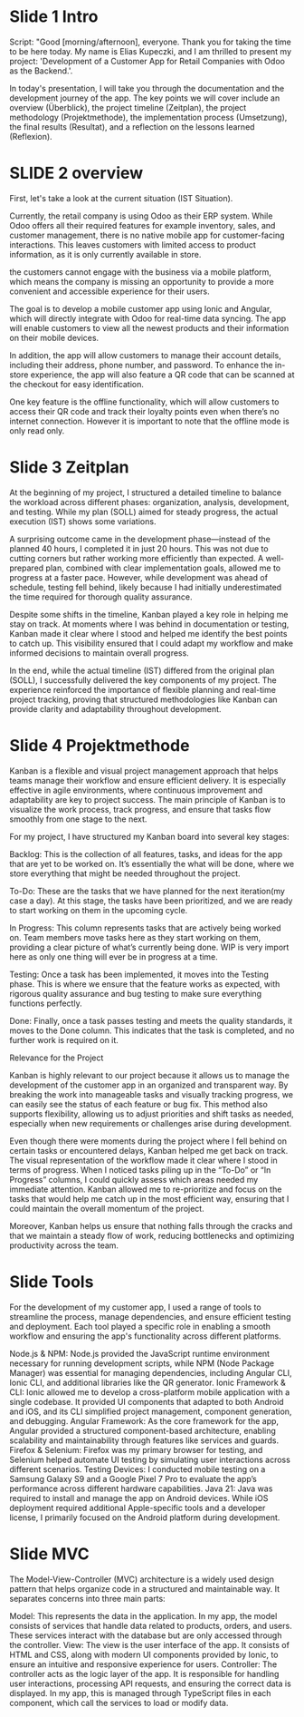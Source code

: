# Slide 1 Intro 

Script:
"Good [morning/afternoon], everyone. Thank you for taking the time to be here today. My name is Elias Kupeczki, and I am thrilled to present my project: 'Development of a Customer App for Retail Companies with Odoo as the Backend.'.

In today's presentation, I will take you through the documentation and the development journey of the app. The key points we will cover include an overview (Überblick), the project timeline (Zeitplan), the project methodology (Projektmethode), the implementation process (Umsetzung), the final results (Resultat), and a reflection on the lessons learned (Reflexion).
 

# SLIDE 2 overview

First, let's take a look at the current situation (IST Situation).

Currently, the retail company is using Odoo as their ERP system. While Odoo offers all their  required features for  example inventory, sales, and customer management, there is no native mobile app for customer-facing interactions. This leaves customers with limited access to product information, as it is only currently available in store. 

the customers cannot engage with the business via a mobile platform, which means the company is missing an opportunity to provide a more convenient and accessible experience for their users.

The goal is to develop a mobile customer app using Ionic and Angular, which will directly integrate with Odoo for real-time data syncing. The app will enable customers to view all the  newest products and their information on their mobile devices.

In addition, the app will allow customers to manage their account details, including their address, phone number, and password. To enhance the in-store experience, the app will also feature a QR code that can be scanned at the checkout for easy identification.

One key feature is the offline functionality, which will allow customers to access their QR code and track their loyalty points even when there’s no internet connection. However it is important to  note that the offline mode is only read only.


# Slide 3 Zeitplan

At the beginning of my project, I structured a detailed timeline to balance the workload across different phases: organization, analysis, development, and testing. While my plan (SOLL) aimed for steady progress, the actual execution (IST) shows some variations.

A surprising outcome came in the development phase—instead of the planned 40 hours, I completed it in just 20 hours. This was not due to cutting corners but rather working more efficiently than expected. A well-prepared plan, combined with clear implementation goals, allowed me to progress at a faster pace. However, while development was ahead of schedule, testing fell behind, likely because I had initially underestimated the time required for thorough quality assurance.

Despite some shifts in the timeline, Kanban played a key role in helping me stay on track. At moments where I was behind in documentation or testing, Kanban made it clear where I stood and helped me identify the best points to catch up. This visibility ensured that I could adapt my workflow and make informed decisions to maintain overall progress.

In the end, while the actual timeline (IST) differed from the original plan (SOLL), I successfully delivered the key components of my project. The experience reinforced the importance of flexible planning and real-time project tracking, proving that structured methodologies like Kanban can provide clarity and adaptability throughout development.




# Slide 4 Projektmethode

Kanban is a flexible and visual project management approach that helps teams manage their workflow and ensure efficient delivery. It is especially effective in agile environments, where continuous improvement and adaptability are key to project success. The main principle of Kanban is to visualize the work process, track progress, and ensure that tasks flow smoothly from one stage to the next.

For my project, I have structured my Kanban board into several key stages:

  Backlog: This is the collection of all features, tasks, and ideas for the app that are yet to be worked on. It’s essentially the what will be done, where we store everything that might be needed throughout the project.

  To-Do: These are the tasks that we have planned for the next iteration(my case a day). At this stage, the tasks have been prioritized, and we are ready to start working on them in the upcoming cycle.

  In Progress: This column represents tasks that are actively being worked on. Team members move tasks here as they start working on them, providing a clear picture of what’s currently being done. WIP is very import here as only one thing will ever be in progress at a time.

  Testing: Once a task has been implemented, it moves into the Testing phase. This is where we ensure that the feature works as expected, with rigorous quality assurance and bug testing to make sure everything functions perfectly.

  Done: Finally, once a task passes testing and meets the quality standards, it moves to the Done column. This indicates that the task is completed, and no further work is required on it.

Relevance for the Project

Kanban is highly relevant to our project because it allows us to manage the development of the customer app in an organized and transparent way. By breaking the work into manageable tasks and visually tracking progress, we can easily see the status of each feature or bug fix. This method also supports flexibility, allowing us to adjust priorities and shift tasks as needed, especially when new requirements or challenges arise during development.

Even though there were moments during the project where I fell behind on certain tasks or encountered delays, Kanban helped me get back on track. The visual representation of the workflow made it clear where I stood in terms of progress. When I noticed tasks piling up in the “To-Do” or “In Progress” columns, I could quickly assess which areas needed my immediate attention. Kanban allowed me to re-prioritize and focus on the tasks that would help me catch up in the most efficient way, ensuring that I could maintain the overall momentum of the project.

Moreover, Kanban helps us ensure that nothing falls through the cracks and that we maintain a steady flow of work, reducing bottlenecks and optimizing productivity across the team.


# Slide Tools

For the development of my customer app, I used a range of tools to streamline the process, manage dependencies, and ensure efficient testing and deployment. Each tool played a specific role in enabling a smooth workflow and ensuring the app's functionality across different platforms.

Node.js & NPM: Node.js provided the JavaScript runtime environment necessary for running development scripts, while NPM (Node Package Manager) was essential for managing dependencies, including Angular CLI, Ionic CLI, and additional libraries like the QR generator.
Ionic Framework & CLI: Ionic allowed me to develop a cross-platform mobile application with a single codebase. It provided UI components that adapted to both Android and iOS, and its CLI simplified project management, component generation, and debugging.
Angular Framework: As the core framework for the app, Angular provided a structured component-based architecture, enabling scalability and maintainability through features like services and guards.
Firefox & Selenium: Firefox was my primary browser for testing, and Selenium helped automate UI testing by simulating user interactions across different scenarios.
Testing Devices: I conducted mobile testing on a Samsung Galaxy S9 and a Google Pixel 7 Pro to evaluate the app’s performance across different hardware capabilities.
Java 21: Java was required to install and manage the app on Android devices. While iOS deployment required additional Apple-specific tools and a developer license, I primarily focused on the Android platform during development.

# Slide MVC

The Model-View-Controller (MVC) architecture is a widely used design pattern that helps organize code in a structured and maintainable way. It separates concerns into three main parts:

  Model: This represents the data in the application. In my app, the model consists of services that handle data related to products, orders, and users. These services interact with the database but are only accessed through the controller.
  View: The view is the user interface of the app. It consists of HTML and CSS, along with modern UI components provided by Ionic, to ensure an intuitive and responsive experience for users.
  Controller: The controller acts as the logic layer of the app. It is responsible for handling user interactions, processing API requests, and ensuring the correct data is displayed. In my app, this is managed through TypeScript files in each component, which call the services to load or modify data.
